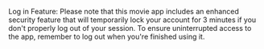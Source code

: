 Log in Feature: Please note that this movie app includes an enhanced security feature that will temporarily lock your account for 3 minutes if you don't properly log out of your session. 
To ensure uninterrupted access to the app, remember to log out when you're finished using it.

